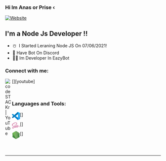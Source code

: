 ### Hi Im Anas or Prise ‹ 

[![Website](https://img.shields.io/website?label=codeSTACKr.com&style=for-the-badge&url=https%3A%2F%2Fcodestackr.com)](https://codestackr.com)

## I'm a Node Js Developer !!

- ☃️ ­ I Started Leraning Node JS On 07/06/2021!
- 👾 Have Bot On Discord
- 👨‍💻 Im Developer In EazyBot 

### Connect with me:


[<img align="left" alt="codeSTACKr | YouTube" width="22px" src="https://cdn.icon-icons.com/icons2/1476/PNG/512/discord_101785.png" />][youtube]

<br />

### Languages and Tools:

[<img align="left" alt="Visual Studio Code" width="26px" src="https://raw.githubusercontent.com/github/explore/80688e429a7d4ef2fca1e82350fe8e3517d3494d/topics/visual-studio-code/visual-studio-code.png" />]

[<img align="left" alt="Sass" width="26px" src="https://raw.githubusercontent.com/github/explore/80688e429a7d4ef2fca1e82350fe8e3517d3494d/topics/sass/sass.png" />]


[<img align="left" alt="Node.js" width="26px" src="https://raw.githubusercontent.com/github/explore/80688e429a7d4ef2fca1e82350fe8e3517d3494d/topics/nodejs/nodejs.png" />]


<br />
<br />

---









[discord]: https://discord.com/user/854487068162916383

